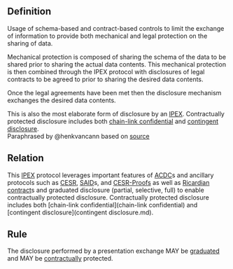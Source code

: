 ## Definition
Usage of schema-based and contract-based controls to limit the exchange of information to provide both mechanical and legal protection on the sharing of data. 

Mechanical protection is composed of sharing the schema of the data to be shared prior to sharing the actual data contents. This mechanical protection is then combined through the IPEX protocol with disclosures of legal contracts to be agreed to prior to sharing the desired data contents.

Once the legal agreements have been met then the disclosure mechanism exchanges the desired data contents.

This is also the most elaborate form of disclosure by an [IPEX](IPEX.md). Contractually protected disclosure includes both [chain-link confidential](chain-link-confidentiality) and [contingent disclosure](contingent-disclosure.md).\
Paraphrased by @henkvancann based on [source](https://github.com/WebOfTrust/ietf-ipex/blob/main/draft-ssmith-ipex.md#discussion)

## Relation
This [IPEX](IPEX) protocol leverages important features of [ACDC](acdc.md)s and ancillary protocols such as [CESR](CESR), [SAID](SAID.md)s, and [CESR-Proofs](cesr-proof.md) as well as [Ricardian contract](ricardian-contract)s and graduated disclosure (partial, selective, full) to enable contractually protected disclosure. Contractually protected disclosure includes both [chain-link confidential](chain-link confidential) and [contingent disclosure](contingent disclosure.md).

## Rule
The disclosure performed by a presentation exchange MAY be [graduated](graduated-disclosure) and MAY be [contractually](contractually-protected-disclosure.md) protected.